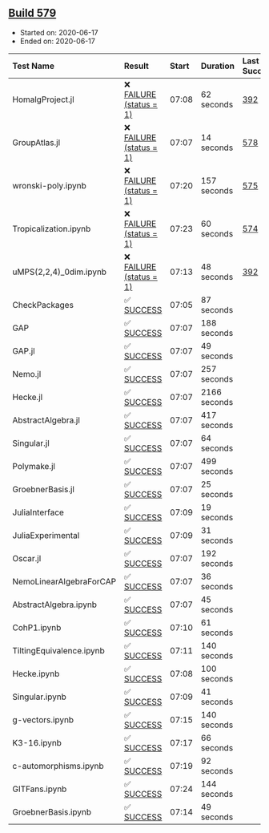 ## [Build 579](https://oscarci.mathematik.uni-kl.de/job/oscar-julia-1.4/579/)

* Started on: 2020-06-17
* Ended on: 2020-06-17

| Test Name    | Result | Start | Duration | Last Success | First Failure |
|:-------------|:-------|:------|:---------|:-------------|:--------------|
| HomalgProject.jl | ❌ [FAILURE (status = 1)](https://oscarci.mathematik.uni-kl.de/job/oscar-julia-1.4/579/artifact/logs/build-579/HomalgProject.jl.log) | 07:08 | 62 seconds | [392](https://oscarci.mathematik.uni-kl.de/job/oscar-julia-1.4/392/) | [393](https://oscarci.mathematik.uni-kl.de/job/oscar-julia-1.4/393/) |
| GroupAtlas.jl | ❌ [FAILURE (status = 1)](https://oscarci.mathematik.uni-kl.de/job/oscar-julia-1.4/579/artifact/logs/build-579/GroupAtlas.jl.log) | 07:07 | 14 seconds | [578](https://oscarci.mathematik.uni-kl.de/job/oscar-julia-1.4/578/) | [579](https://oscarci.mathematik.uni-kl.de/job/oscar-julia-1.4/579/) |
| wronski-poly.ipynb | ❌ [FAILURE (status = 1)](https://oscarci.mathematik.uni-kl.de/job/oscar-julia-1.4/579/artifact/logs/build-579/wronski-poly.ipynb.log) | 07:20 | 157 seconds | [575](https://oscarci.mathematik.uni-kl.de/job/oscar-julia-1.4/575/) | [576](https://oscarci.mathematik.uni-kl.de/job/oscar-julia-1.4/576/) |
| Tropicalization.ipynb | ❌ [FAILURE (status = 1)](https://oscarci.mathematik.uni-kl.de/job/oscar-julia-1.4/579/artifact/logs/build-579/Tropicalization.ipynb.log) | 07:23 | 60 seconds | [574](https://oscarci.mathematik.uni-kl.de/job/oscar-julia-1.4/574/) | [575](https://oscarci.mathematik.uni-kl.de/job/oscar-julia-1.4/575/) |
| uMPS(2,2,4)_0dim.ipynb | ❌ [FAILURE (status = 1)](https://oscarci.mathematik.uni-kl.de/job/oscar-julia-1.4/579/artifact/logs/build-579/uMPS-2-2-4-_0dim.ipynb.log) | 07:13 | 48 seconds | [392](https://oscarci.mathematik.uni-kl.de/job/oscar-julia-1.4/392/) | [393](https://oscarci.mathematik.uni-kl.de/job/oscar-julia-1.4/393/) |
| CheckPackages | ✅ [SUCCESS](https://oscarci.mathematik.uni-kl.de/job/oscar-julia-1.4/579/artifact/logs/build-579/CheckPackages.log) | 07:05 | 87 seconds |  |  |
| GAP | ✅ [SUCCESS](https://oscarci.mathematik.uni-kl.de/job/oscar-julia-1.4/579/artifact/logs/build-579/GAP.log) | 07:07 | 188 seconds |  |  |
| GAP.jl | ✅ [SUCCESS](https://oscarci.mathematik.uni-kl.de/job/oscar-julia-1.4/579/artifact/logs/build-579/GAP.jl.log) | 07:07 | 49 seconds |  |  |
| Nemo.jl | ✅ [SUCCESS](https://oscarci.mathematik.uni-kl.de/job/oscar-julia-1.4/579/artifact/logs/build-579/Nemo.jl.log) | 07:07 | 257 seconds |  |  |
| Hecke.jl | ✅ [SUCCESS](https://oscarci.mathematik.uni-kl.de/job/oscar-julia-1.4/579/artifact/logs/build-579/Hecke.jl.log) | 07:07 | 2166 seconds |  |  |
| AbstractAlgebra.jl | ✅ [SUCCESS](https://oscarci.mathematik.uni-kl.de/job/oscar-julia-1.4/579/artifact/logs/build-579/AbstractAlgebra.jl.log) | 07:07 | 417 seconds |  |  |
| Singular.jl | ✅ [SUCCESS](https://oscarci.mathematik.uni-kl.de/job/oscar-julia-1.4/579/artifact/logs/build-579/Singular.jl.log) | 07:07 | 64 seconds |  |  |
| Polymake.jl | ✅ [SUCCESS](https://oscarci.mathematik.uni-kl.de/job/oscar-julia-1.4/579/artifact/logs/build-579/Polymake.jl.log) | 07:07 | 499 seconds |  |  |
| GroebnerBasis.jl | ✅ [SUCCESS](https://oscarci.mathematik.uni-kl.de/job/oscar-julia-1.4/579/artifact/logs/build-579/GroebnerBasis.jl.log) | 07:07 | 25 seconds |  |  |
| JuliaInterface | ✅ [SUCCESS](https://oscarci.mathematik.uni-kl.de/job/oscar-julia-1.4/579/artifact/logs/build-579/JuliaInterface.log) | 07:09 | 19 seconds |  |  |
| JuliaExperimental | ✅ [SUCCESS](https://oscarci.mathematik.uni-kl.de/job/oscar-julia-1.4/579/artifact/logs/build-579/JuliaExperimental.log) | 07:09 | 31 seconds |  |  |
| Oscar.jl | ✅ [SUCCESS](https://oscarci.mathematik.uni-kl.de/job/oscar-julia-1.4/579/artifact/logs/build-579/Oscar.jl.log) | 07:07 | 192 seconds |  |  |
| NemoLinearAlgebraForCAP | ✅ [SUCCESS](https://oscarci.mathematik.uni-kl.de/job/oscar-julia-1.4/579/artifact/logs/build-579/NemoLinearAlgebraForCAP.log) | 07:07 | 36 seconds |  |  |
| AbstractAlgebra.ipynb | ✅ [SUCCESS](https://oscarci.mathematik.uni-kl.de/job/oscar-julia-1.4/579/artifact/logs/build-579/AbstractAlgebra.ipynb.log) | 07:07 | 45 seconds |  |  |
| CohP1.ipynb | ✅ [SUCCESS](https://oscarci.mathematik.uni-kl.de/job/oscar-julia-1.4/579/artifact/logs/build-579/CohP1.ipynb.log) | 07:10 | 61 seconds |  |  |
| TiltingEquivalence.ipynb | ✅ [SUCCESS](https://oscarci.mathematik.uni-kl.de/job/oscar-julia-1.4/579/artifact/logs/build-579/TiltingEquivalence.ipynb.log) | 07:11 | 140 seconds |  |  |
| Hecke.ipynb | ✅ [SUCCESS](https://oscarci.mathematik.uni-kl.de/job/oscar-julia-1.4/579/artifact/logs/build-579/Hecke.ipynb.log) | 07:08 | 100 seconds |  |  |
| Singular.ipynb | ✅ [SUCCESS](https://oscarci.mathematik.uni-kl.de/job/oscar-julia-1.4/579/artifact/logs/build-579/Singular.ipynb.log) | 07:09 | 41 seconds |  |  |
| g-vectors.ipynb | ✅ [SUCCESS](https://oscarci.mathematik.uni-kl.de/job/oscar-julia-1.4/579/artifact/logs/build-579/g-vectors.ipynb.log) | 07:15 | 140 seconds |  |  |
| K3-16.ipynb | ✅ [SUCCESS](https://oscarci.mathematik.uni-kl.de/job/oscar-julia-1.4/579/artifact/logs/build-579/K3-16.ipynb.log) | 07:17 | 66 seconds |  |  |
| c-automorphisms.ipynb | ✅ [SUCCESS](https://oscarci.mathematik.uni-kl.de/job/oscar-julia-1.4/579/artifact/logs/build-579/c-automorphisms.ipynb.log) | 07:19 | 92 seconds |  |  |
| GITFans.ipynb | ✅ [SUCCESS](https://oscarci.mathematik.uni-kl.de/job/oscar-julia-1.4/579/artifact/logs/build-579/GITFans.ipynb.log) | 07:24 | 144 seconds |  |  |
| GroebnerBasis.ipynb | ✅ [SUCCESS](https://oscarci.mathematik.uni-kl.de/job/oscar-julia-1.4/579/artifact/logs/build-579/GroebnerBasis.ipynb.log) | 07:14 | 49 seconds |  |  |
